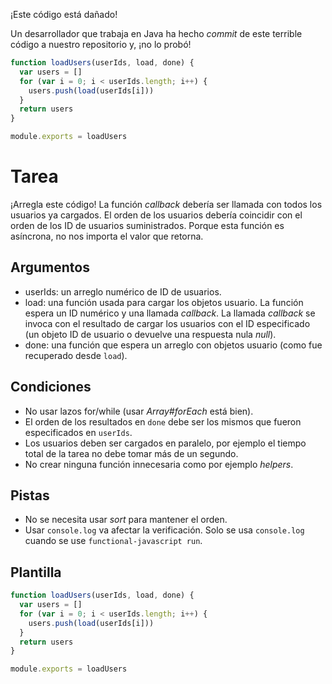 ¡Este código está dañado!

Un desarrollador que trabaja en Java ha hecho _commit_ de este terrible código a nuestro repositorio y, ¡no lo probó!

```js
function loadUsers(userIds, load, done) {
  var users = []
  for (var i = 0; i < userIds.length; i++) {
    users.push(load(userIds[i]))
  }
  return users
}

module.exports = loadUsers
```

# Tarea

¡Arregla este código! La función _callback_ debería ser llamada con todos los usuarios ya cargados.
El orden de los usuarios debería coincidir con el orden de los ID de usuarios suministrados. Porque esta función es asíncrona, no nos importa el valor que retorna.

## Argumentos

* userIds: un arreglo numérico de ID de usuarios.
* load: una función usada para cargar los objetos usuario. La función espera un ID numérico y una llamada _callback_. La llamada _callback_ se invoca con el resultado de cargar los usuarios con el ID especificado (un objeto ID de usuario o devuelve una respuesta nula _null_).
* done: una función que espera un arreglo con objetos usuario (como fue recuperado desde `load`).

## Condiciones

* No usar lazos for/while  (usar _Array#forEach_ está bien).
* El orden de los resultados en `done` debe ser los mismos que fueron especificados en `userIds`.
* Los usuarios deben ser cargados en paralelo, por ejemplo el tiempo  total de la tarea no debe tomar más de un segundo.
* No crear ninguna función innecesaria como por ejemplo _helpers_.

## Pistas

* No se necesita usar _sort_ para mantener el orden.
* Usar `console.log` va afectar la verificación. Solo se usa `console.log` cuando se use `functional-javascript run`.

## Plantilla

```js
function loadUsers(userIds, load, done) {
  var users = []
  for (var i = 0; i < userIds.length; i++) {
    users.push(load(userIds[i]))
  }
  return users
}

module.exports = loadUsers
```
